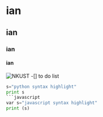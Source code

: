 # ian
## ian
### ian
#### ian

![NKUST](nkust.jpg "高科大")
-[] to do list
```python
s="python syntax highlight"
print s
```javascript
var s="javascript syntax highlight"
print (s)

